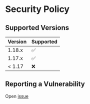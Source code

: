 # Security Policy

## Supported Versions

| Version | Supported          |
|---------|--------------------|
| 1.18.x  | :white_check_mark: |
| 1.17.x  | :white_check_mark: |
| < 1.17  | :x:                |

## Reporting a Vulnerability

Open [issue](https://github.com/go-sdk/lib/issues/new?assignees=starudream&labels=bug&template=bug-report.md)
